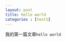 ```yaml
---
layout: post
title: hello world
categories : [test1]
---
```


<div id="content" class="center">
<section>
	<article>
		<p>我的第一篇文章<code>hello world</code></p>
	</article>
</section>
</div>
